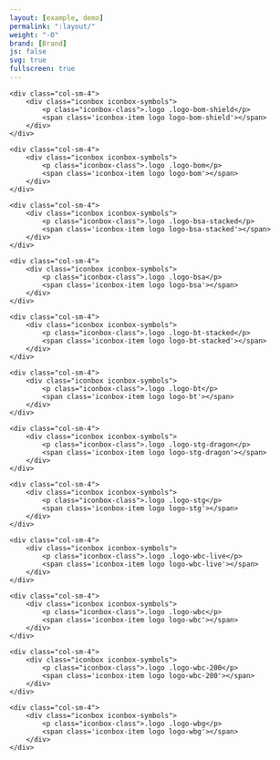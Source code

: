 ```yaml
---
layout: [example, demo]
permalink: ":layout/"
weight: "-0"
brand: [Brand]
js: false
svg: true
fullscreen: true
---
```


<div class="row">

	<div class="col-sm-4">
		<div class="iconbox iconbox-symbols">
			<p class="iconbox-class">.logo .logo-bom-shield</p>
			<span class='iconbox-item logo logo-bom-shield'></span>
		</div>
	</div>

	<div class="col-sm-4">
		<div class="iconbox iconbox-symbols">
			<p class="iconbox-class">.logo .logo-bom</p>
			<span class='iconbox-item logo logo-bom'></span>
		</div>
	</div>

	<div class="col-sm-4">
		<div class="iconbox iconbox-symbols">
			<p class="iconbox-class">.logo .logo-bsa-stacked</p>
			<span class='iconbox-item logo logo-bsa-stacked'></span>
		</div>
	</div>

	<div class="col-sm-4">
		<div class="iconbox iconbox-symbols">
			<p class="iconbox-class">.logo .logo-bsa</p>
			<span class='iconbox-item logo logo-bsa'></span>
		</div>
	</div>

	<div class="col-sm-4">
		<div class="iconbox iconbox-symbols">
			<p class="iconbox-class">.logo .logo-bt-stacked</p>
			<span class='iconbox-item logo logo-bt-stacked'></span>
		</div>
	</div>

	<div class="col-sm-4">
		<div class="iconbox iconbox-symbols">
			<p class="iconbox-class">.logo .logo-bt</p>
			<span class='iconbox-item logo logo-bt'></span>
		</div>
	</div>

	<div class="col-sm-4">
		<div class="iconbox iconbox-symbols">
			<p class="iconbox-class">.logo .logo-stg-dragon</p>
			<span class='iconbox-item logo logo-stg-dragon'></span>
		</div>
	</div>

	<div class="col-sm-4">
		<div class="iconbox iconbox-symbols">
			<p class="iconbox-class">.logo .logo-stg</p>
			<span class='iconbox-item logo logo-stg'></span>
		</div>
	</div>

	<div class="col-sm-4">
		<div class="iconbox iconbox-symbols">
			<p class="iconbox-class">.logo .logo-wbc-live</p>
			<span class='iconbox-item logo logo-wbc-live'></span>
		</div>
	</div>

	<div class="col-sm-4">
		<div class="iconbox iconbox-symbols">
			<p class="iconbox-class">.logo .logo-wbc</p>
			<span class='iconbox-item logo logo-wbc'></span>
		</div>
	</div>

	<div class="col-sm-4">
		<div class="iconbox iconbox-symbols">
			<p class="iconbox-class">.logo .logo-wbc-200</p>
			<span class='iconbox-item logo logo-wbc-200'></span>
		</div>
	</div>

	<div class="col-sm-4">
		<div class="iconbox iconbox-symbols">
			<p class="iconbox-class">.logo .logo-wbg</p>
			<span class='iconbox-item logo logo-wbg'></span>
		</div>
	</div>

</div>